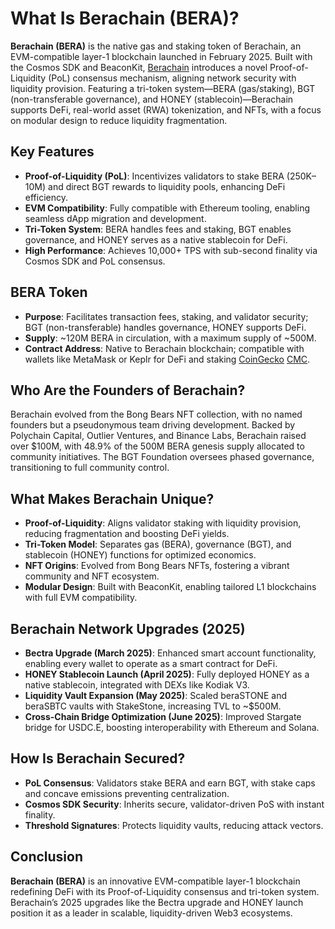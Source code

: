 # What Is Berachain (BERA)?

**Berachain (BERA)** is the native gas and staking token of Berachain, an EVM-compatible layer-1 blockchain launched in February 2025. Built with the Cosmos SDK and BeaconKit, [Berachain](https://www.berachain.com/) introduces a novel Proof-of-Liquidity (PoL) consensus mechanism, aligning network security with liquidity provision. Featuring a tri-token system—BERA (gas/staking), BGT (non-transferable governance), and HONEY (stablecoin)—Berachain supports DeFi, real-world asset (RWA) tokenization, and NFTs, with a focus on modular design to reduce liquidity fragmentation. 

## Key Features
- **Proof-of-Liquidity (PoL)**: Incentivizes validators to stake BERA (250K–10M) and direct BGT rewards to liquidity pools, enhancing DeFi efficiency.
- **EVM Compatibility**: Fully compatible with Ethereum tooling, enabling seamless dApp migration and development.
- **Tri-Token System**: BERA handles fees and staking, BGT enables governance, and HONEY serves as a native stablecoin for DeFi.
- **High Performance**: Achieves 10,000+ TPS with sub-second finality via Cosmos SDK and PoL consensus.

## BERA Token
- **Purpose**: Facilitates transaction fees, staking, and validator security; BGT (non-transferable) handles governance, HONEY supports DeFi.
- **Supply**: ~120M BERA in circulation, with a maximum supply of ~500M. 
- **Contract Address**: Native to Berachain blockchain; compatible with wallets like MetaMask or Keplr for DeFi and staking [CoinGecko](https://www.coingecko.com/en/coins/berachain) [CMC](https://coinmarketcap.com/currencies/berachain/).


## Who Are the Founders of Berachain?
Berachain evolved from the Bong Bears NFT collection, with no named founders but a pseudonymous team driving development. Backed by Polychain Capital, Outlier Ventures, and Binance Labs, Berachain raised over $100M, with 48.9% of the 500M BERA genesis supply allocated to community initiatives. The BGT Foundation oversees phased governance, transitioning to full community control.

## What Makes Berachain Unique?

- **Proof-of-Liquidity**: Aligns validator staking with liquidity provision, reducing fragmentation and boosting DeFi yields.
- **Tri-Token Model**: Separates gas (BERA), governance (BGT), and stablecoin (HONEY) functions for optimized economics.
- **NFT Origins**: Evolved from Bong Bears NFTs, fostering a vibrant community and NFT ecosystem.
- **Modular Design**: Built with BeaconKit, enabling tailored L1 blockchains with full EVM compatibility.

## Berachain Network Upgrades (2025)
- **Bectra Upgrade (March 2025)**: Enhanced smart account functionality, enabling every wallet to operate as a smart contract for DeFi.
- **HONEY Stablecoin Launch (April 2025)**: Fully deployed HONEY as a native stablecoin, integrated with DEXs like Kodiak V3.
- **Liquidity Vault Expansion (May 2025)**: Scaled beraSTONE and beraSBTC vaults with StakeStone, increasing TVL to ~$500M.
- **Cross-Chain Bridge Optimization (June 2025)**: Improved Stargate bridge for USDC.E, boosting interoperability with Ethereum and Solana.

## How Is Berachain Secured?

- **PoL Consensus**: Validators stake BERA and earn BGT, with stake caps and concave emissions preventing centralization.
- **Cosmos SDK Security**: Inherits secure, validator-driven PoS with instant finality.
- **Threshold Signatures**: Protects liquidity vaults, reducing attack vectors.


## Conclusion
**Berachain (BERA)** is an innovative EVM-compatible layer-1 blockchain redefining DeFi with its Proof-of-Liquidity consensus and tri-token system. Berachain’s 2025 upgrades like the Bectra upgrade and HONEY launch position it as a leader in scalable, liquidity-driven Web3 ecosystems.